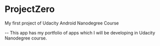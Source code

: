 # ProjectZero

My first project of Udacity Android Nanodegree Course

-- This app has my portfolio of apps which I will be developing in Udacity Nanodegree course.
